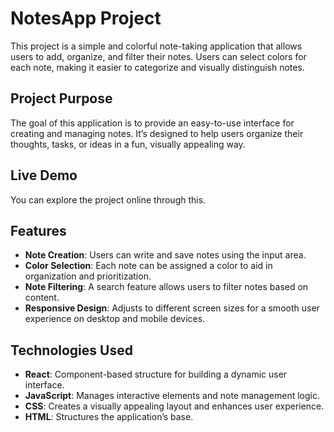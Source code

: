# NotesApp Project

This project is a simple and colorful note-taking application that allows users to add, organize, and filter their notes. Users can select colors for each note, making it easier to categorize and visually distinguish notes.

## Project Purpose

The goal of this application is to provide an easy-to-use interface for creating and managing notes. It’s designed to help users organize their thoughts, tasks, or ideas in a fun, visually appealing way.

## Live Demo

You can explore the project online through this.

## Features

- **Note Creation**: Users can write and save notes using the input area.
- **Color Selection**: Each note can be assigned a color to aid in organization and prioritization.
- **Note Filtering**: A search feature allows users to filter notes based on content.
- **Responsive Design**: Adjusts to different screen sizes for a smooth user experience on desktop and mobile devices.

## Technologies Used

- **React**: Component-based structure for building a dynamic user interface.
- **JavaScript**: Manages interactive elements and note management logic.
- **CSS**: Creates a visually appealing layout and enhances user experience.
- **HTML**: Structures the application’s base.
